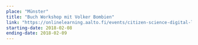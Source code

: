 ```yaml
---
place: "Münster"
title: "Buch Workshop mit Volker Bombien"
link: "https://onlinelearning.aalto.fi/events/citizen-science-digital-learning/"
starting-date: 2018-02-08
ending-date: 2018-02-09
---
```

